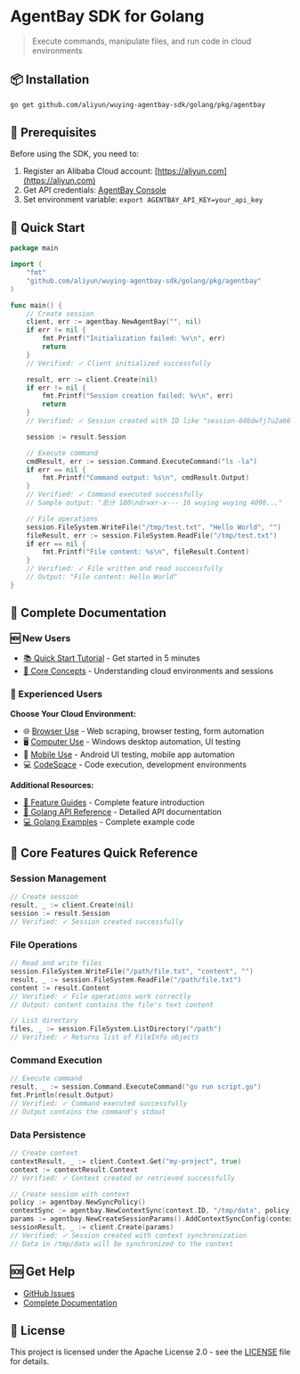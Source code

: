 # AgentBay SDK for Golang

> Execute commands, manipulate files, and run code in cloud environments

## 📦 Installation

```bash
go get github.com/aliyun/wuying-agentbay-sdk/golang/pkg/agentbay
```

## 🚀 Prerequisites

Before using the SDK, you need to:

1. Register an Alibaba Cloud account: [https://aliyun.com](https://aliyun.com)
2. Get API credentials: [AgentBay Console](https://agentbay.console.aliyun.com/service-management)
3. Set environment variable: `export AGENTBAY_API_KEY=your_api_key`

## 🚀 Quick Start
```go
package main

import (
    "fmt"
    "github.com/aliyun/wuying-agentbay-sdk/golang/pkg/agentbay"
)

func main() {
    // Create session
    client, err := agentbay.NewAgentBay("", nil)
    if err != nil {
        fmt.Printf("Initialization failed: %v\n", err)
        return
    }
    // Verified: ✓ Client initialized successfully

    result, err := client.Create(nil)
    if err != nil {
        fmt.Printf("Session creation failed: %v\n", err)
        return
    }
    // Verified: ✓ Session created with ID like "session-04bdwfj7u2a668axp"

    session := result.Session

    // Execute command
    cmdResult, err := session.Command.ExecuteCommand("ls -la")
    if err == nil {
        fmt.Printf("Command output: %s\n", cmdResult.Output)
    }
    // Verified: ✓ Command executed successfully
    // Sample output: "总计 100\ndrwxr-x--- 16 wuying wuying 4096..."

    // File operations
    session.FileSystem.WriteFile("/tmp/test.txt", "Hello World", "")
    fileResult, err := session.FileSystem.ReadFile("/tmp/test.txt")
    if err == nil {
        fmt.Printf("File content: %s\n", fileResult.Content)
    }
    // Verified: ✓ File written and read successfully
    // Output: "File content: Hello World"
}
```

## 📖 Complete Documentation

### 🆕 New Users
- [📚 Quick Start Tutorial](../docs/quickstart/README.md) - Get started in 5 minutes
- [🎯 Core Concepts](../docs/quickstart/basic-concepts.md) - Understanding cloud environments and sessions

### 🚀 Experienced Users
**Choose Your Cloud Environment:**
- 🌐 [Browser Use](../docs/guides/browser-use/README.md) - Web scraping, browser testing, form automation
- 🖥️ [Computer Use](../docs/guides/computer-use/README.md) - Windows desktop automation, UI testing
- 📱 [Mobile Use](../docs/guides/mobile-use/README.md) - Android UI testing, mobile app automation
- 💻 [CodeSpace](../docs/guides/codespace/README.md) - Code execution, development environments

**Additional Resources:**
- [📖 Feature Guides](../docs/guides/README.md) - Complete feature introduction
- [🔧 Golang API Reference](docs/api/README.md) - Detailed API documentation
- [💻 Golang Examples](docs/examples/README.md) - Complete example code


## 🔧 Core Features Quick Reference

### Session Management
```go
// Create session
result, _ := client.Create(nil)
session := result.Session
// Verified: ✓ Session created successfully
```

### File Operations
```go
// Read and write files
session.FileSystem.WriteFile("/path/file.txt", "content", "")
result, _ := session.FileSystem.ReadFile("/path/file.txt")
content := result.Content
// Verified: ✓ File operations work correctly
// Output: content contains the file's text content

// List directory
files, _ := session.FileSystem.ListDirectory("/path")
// Verified: ✓ Returns list of FileInfo objects
```

### Command Execution
```go
// Execute command
result, _ := session.Command.ExecuteCommand("go run script.go")
fmt.Println(result.Output)
// Verified: ✓ Command executed successfully
// Output contains the command's stdout
```

### Data Persistence
```go
// Create context
contextResult, _ := client.Context.Get("my-project", true)
context := contextResult.Context
// Verified: ✓ Context created or retrieved successfully

// Create session with context
policy := agentbay.NewSyncPolicy()
contextSync := agentbay.NewContextSync(context.ID, "/tmp/data", policy)
params := agentbay.NewCreateSessionParams().AddContextSyncConfig(contextSync)
sessionResult, _ := client.Create(params)
// Verified: ✓ Session created with context synchronization
// Data in /tmp/data will be synchronized to the context
```

## 🆘 Get Help

- [GitHub Issues](https://github.com/aliyun/wuying-agentbay-sdk/issues)
- [Complete Documentation](../docs/README.md)

## 📄 License

This project is licensed under the Apache License 2.0 - see the [LICENSE](../LICENSE) file for details.

